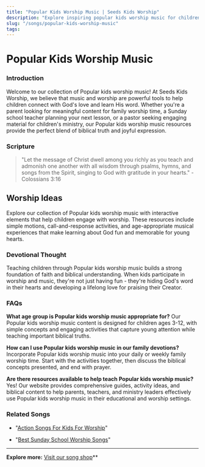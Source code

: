 ```yaml
---
title: "Popular Kids Worship Music | Seeds Kids Worship"
description: "Explore inspiring popular kids worship music for children's worship and faith development. Biblical music resources for families and ministry."
slug: "/songs/popular-kids-worship-music"
tags:
---
```


# Popular Kids Worship Music

### Introduction

Welcome to our collection of Popular kids worship music! At Seeds Kids Worship, we believe that music and worship are powerful tools to help children connect with God's love and learn His word. Whether you're a parent looking for meaningful content for family worship time, a Sunday school teacher planning your next lesson, or a pastor seeking engaging material for children's ministry, our Popular kids worship music resources provide the perfect blend of biblical truth and joyful expression.

### Scripture

> "Let the message of Christ dwell among you richly as you teach and admonish one another with all wisdom through psalms, hymns, and songs from the Spirit, singing to God with gratitude in your hearts." - Colossians 3:16

## Worship Ideas

Explore our collection of Popular kids worship music with interactive elements that help children engage with worship. These resources include simple motions, call-and-response activities, and age-appropriate musical experiences that make learning about God fun and memorable for young hearts.

### Devotional Thought

Teaching children through Popular kids worship music builds a strong foundation of faith and biblical understanding. When kids participate in worship and music, they're not just having fun - they're hiding God's word in their hearts and developing a lifelong love for praising their Creator.

### FAQs

**What age group is Popular kids worship music appropriate for?**
Our Popular kids worship music content is designed for children ages 3-12, with simple concepts and engaging activities that capture young attention while teaching important biblical truths.

**How can I use Popular kids worship music in our family devotions?**
Incorporate Popular kids worship music into your daily or weekly family worship time. Start with the activities together, then discuss the biblical concepts presented, and end with prayer.

**Are there resources available to help teach Popular kids worship music?**
Yes! Our website provides comprehensive guides, activity ideas, and biblical content to help parents, teachers, and ministry leaders effectively use Popular kids worship music in their educational and worship settings.

### Related Songs

- "[Action Songs For Kids For Worship](/songs/action-songs-for-kids-for-worship/)"

- "[Best Sunday School Worship Songs](/songs/best-sunday-school-worship-songs/)"

---

**Explore more:** [Visit our song shop](https://seedskidsworship.com/shop)**

<!-- Schema Markup -->
<script type="application/ld+json">
{
  "@context": "https://schema.org",
  "@type": "MusicRecording",
  "name": "Popular Kids Worship Music",
  "byArtist": {
    "@type": "MusicGroup",
    "name": "Seeds Kids Worship"
  },
  "isFamilyFriendly": true,
  "url": "https://seedskidsworship.com/songs/popular-kids-worship-music/"
}
</script>